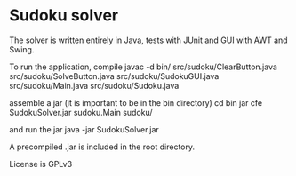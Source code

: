Sudoku solver
=============  
The solver is written entirely in Java, tests with JUnit and GUI with AWT and Swing.

To run the application, compile
    javac -d bin/ src/sudoku/ClearButton.java src/sudoku/SolveButton.java src/sudoku/SudokuGUI.java src/sudoku/Main.java src/sudoku/Sudoku.java

assemble a jar (it is important to be in the bin directory)
    cd bin
    jar cfe SudokuSolver.jar sudoku.Main sudoku/

and run the jar
    java -jar SudokuSolver.jar

A precompiled .jar is included in the root directory.

License is GPLv3